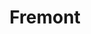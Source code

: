 ---
title: "Fremont"
hashtag: "fremont"
subdivision-of:
  - Seattle
tags:
  - Neighborhood
  - Seattle
---